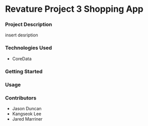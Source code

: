 # Revature Project 3 Shopping App

### Project Description
insert desription

### Technologies Used
- CoreData

### Getting Started

### Usage

### Contributors
- Jason Duncan
- Kangseok Lee
- Jared Marriner

